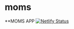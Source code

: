 # moms
**MOMS APP
[![Netlify Status](https://api.netlify.com/api/v1/badges/c038c64b-cac1-45f6-92a1-912f853d5f5d/deploy-status)](https://app.netlify.com/sites/momsapp/deploys)